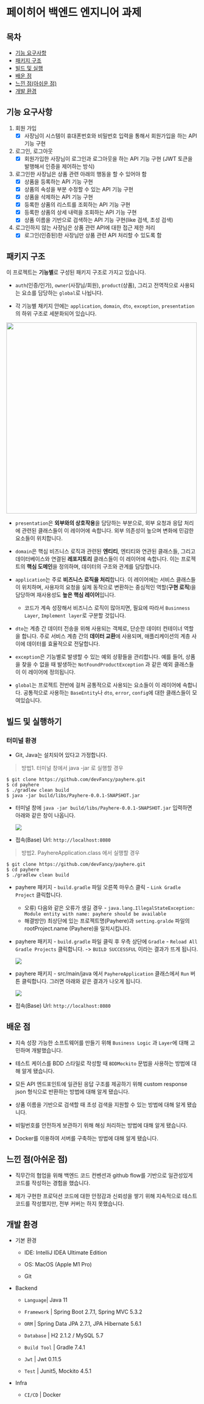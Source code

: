 # 페이히어 백엔드 엔지니어 과제

## 목차

- [기능 요구사항](#기능-요구사항)
- [패키지 구조](#패키지-구조)
- [빌드 및 실행](#빌드-및-실행하기)
- [배운 점](#배운-점)
- [느낀 점(아쉬운 점)](#느낀-점아쉬운-점)
- [개발 환경](#개발-환경)

## 기능 요구사항

1. 회원 가입
   - [x] 사장님이 시스템이 휴대폰번호와 비밀번호 입력을 통해서 회원가입을 하는 API 기능 구현

2. 로그인, 로그아웃
   - [x] 회원가입한 사장님이 로그인과 로그아웃을 하는 API 기능 구현 (JWT 토큰을 발행해서 인증을 제어하는 방식)

3. 로그인한 사장님은 상품 관련 아래의 행동을 할 수 있어야 함
   - [x] 상품을 등록하는 API 기능 구현
   - [x] 상품의 속성을 부분 수정할 수 있는 API 기능 구현
   - [x] 상품을 삭제하는 API 기능 구현
   - [x] 등록한 상품의 리스트를 조회하는 API 기능 구현
   - [x] 등록한 상품의 상세 내력을 조회하는 API 기능 구현
   - [x] 상품 이름을 기반으로 검색하는 API 기능 구현(like 검색, 초성 검색)

4. 로그인하지 않는 사장님은 상품 관련 API에 대한 접근 제한 처리
   - [x] 로그인(인증된)한 사장님만 상품 관련 API 처리할 수 있도록 함

## 패키지 구조

이 프로젝트는 **기능별**로 구성된 패키지 구조로 가지고 있습니다.

- `auth`(인증/인가), `owner`(사장님/회원), `product`(상품), 그리고 전역적으로 사용되는 요소를 담당하는 `global`로 나뉩니다.

- 각 기능별 채키지 안에는 `application`, `domain`, `dto`, `exception`, `presentation`의 하위 구조로 세분화되어 있습니다.

<img src="/docs/image/docs-package-structure.png" width="500">

- `presentation`은 **외부와의 상호작용**을 담당하는 부분으로, 외부 요청과 응답 처리에 관련된 클래스들이 이 레이어에 속합니다.
  외부 의존성이 높으며 변화에 민감한 요소들이 위치합니다.

- `domain`은 핵심 비즈니스 로직과 관련된 **엔티티**, 엔티티와 연관된 클래스들, 그리고 데이터베이스와 연결된 **레포지토리** 클래스들이 이 레이어에 속합니다.
  이는 프로젝트의 **핵심 도메인**을 정의하며, 데이터의 구조와 관계를 담당합니다.

- `application`는 주로 **비즈니스 로직을 처리**합니다.
  이 레이어에는 서비스 클래스들이 위치하며, 사용자의 요청을 실제 동작으로 변환하는 중심적인 역할(**구현 로직**)을 담당하며 재사용성도 **높은 핵심 레이어**입니다.

  - 코드가 계속 성장해서 비즈니스 로직이 많아지면, 필요에 따라서 `Businness Layer`, `Implement layer`로 구분할 것입니다.

- `dto`는 계층 간 데이터 전송을 위해 사용되는 객체로, 단순한 데이터 컨테이너 역할을 합니다.
  주로 서비스 계층 간의 **데이터 교환**에 사용되며, 애플리케이션의 계층 사이에 데이터를 효율적으로 전달합니다.

- `exception`은 기능별로 발생할 수 있는 예외 상황들을 관리합니다. 예를 들어, 상품을 찾을 수 없을 때 발생하는 `NotFoundProductException` 과 같은 예외 클래스들이 이 레이어에 정의됩니다.

- `global`는 프로젝트 전반에 걸쳐 공통적으로 사용되는 요소들이 이 레이어에 속합니다.
  공통적으로 사용하는 `BaseEntity`나 `dto`, `error`, `config`에 대한 클래스들이 모여있습니다.

## 빌드 및 실행하기

### 터미널 환경

* Git, Java는 설치되어 있다고 가정합니다.

> 방법1. 터미널 창에서 java -jar 로 실행할 경우

```git
$ git clone https://github.com/devFancy/payhere.git
$ cd payhere
$ ./gradlew clean build
$ java -jar build/libs/Payhere-0.0.1-SNAPSHOT.jar
```

- 터미널 창에 `java -jar build/libs/Payhere-0.0.1-SNAPSHOT.jar` 입력하면 아래와 같은 창이 나옵니다.

  ![](/docs/image/docs-payhere-java-jar.png)

- 접속(Base) Url: `http://localhost:8080`

> 방법2. PayhereApplication.class 에서 실행할 경우

```git
$ git clone https://github.com/devFancy/payhere.git
$ cd payhere
$ ./gradlew clean build
```

- payhere 패키지 - `build.gradle` 파일 오른쪽 마우스 클릭 - `Link Gradle Project` 클릭합니다.
    - 오류) 다음와 같은 오류가 생길 경우 - `java.lang.IllegalStateException: Module entity with name: payhere should be available`
    - 해결방안) 최상단에 있는 프로젝트명(Payhere)과 `setting.gralde` 파일의 rootProject.name (Payhere)을 일치시킵니다.

- payhere 패키지 - `build.gradle` 파일 클릭 후 우측 상단에 `Gradle` - `Reload All Gradle Projects` 클릭합니다. -> `BUILD SUCCESSFUL` 이라는
  결과가 뜨게 됩니다.

  ![](/docs/image/docs-build-gralde.png)

- payhere 패키지 - src/main/java 에서 `PayhereApplication` 클래스에서 `Run` 버튼 클릭합니다. 그러면 아래와 같은 결과가 나오게 됩니다.

  ![](/docs/image/docs-payhereapplication-run.png)

- 접속(Base) Url: `http://localhost:8080`

## 배운 점

* 지속 성장 가능한 소프트웨어를 만들기 위해 `Business Logic` 과 `Layer`에 대해 고민하며 개발했습니다.

* 테스트 케이스를 BDD 스타일로 작성할 때 `BDDMockito` 문법을 사용하는 방법에 대해 알게 됐습니다.

* 모든 API 엔드포인트에 일관된 응답 구조를 제공하기 위해 custom response json 형식으로 반환하는 방법에 대해 알게 됐습니다.

* 상품 이름을 기반으로 검색할 때 초성 검색을 지원할 수 있는 방법에 대해 알게 됐습니다.

* 비밀번호를 안전하게 보관하기 위해 해싱 처리하는 방법에 대해 알게 됐습니다.

* Docker를 이용하여 서버를 구축하는 방법에 대해 알게 됐습니다.

## 느낀 점(아쉬운 점)

* 직무간의 협업을 위해 백엔드 코드 컨벤션과 github flow를 기반으로 일관성있게 코드를 작성하는 경험을 했습니다.

* 제가 구현한 프로덕션 코드에 대한 안정감과 신뢰성을 쌓기 위해 지속적으로 테스트 코드를 작성했지만, 전부 커버는 하지 못했습니다.

## 개발 환경

- 기본 환경

    - IDE: IntelliJ IDEA Ultimate Edition

    - OS: MacOS (Apple M1 Pro)

    - Git

- Backend

    - `Language`| Java 11

    - `Framework` | Spring Boot 2.7.1, Spring MVC 5.3.2

    - `ORM` | Spring Data JPA 2.7.1, JPA Hibernate 5.6.1

    - `Database` | H2 2.1.2 / MySQL 5.7

    - `Build Tool` | Gradle 7.4.1

    - `Jwt` | Jwt 0.11.5

    - `Test` | Junit5, Mockito 4.5.1

- Infra

    - `CI/CD` | Docker